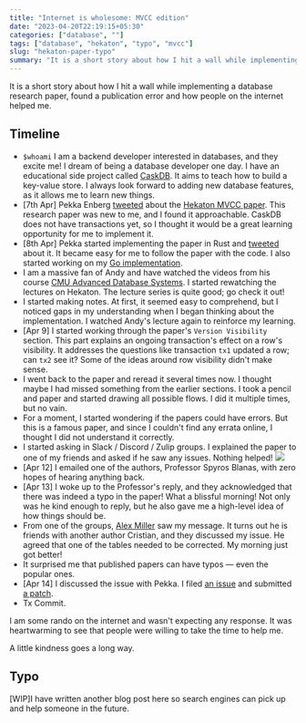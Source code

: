 ```yaml
---
title: "Internet is wholesome: MVCC edition"
date: "2023-04-20T22:19:15+05:30"
categories: ["database", ""]
tags: ["database", "hekaton", "typo", "mvcc"]
slug: "hekaton-paper-typo"
summary: "It is a short story about how I hit a wall while implementing a database research paper, found a publication error and how people on the internet helped me."
---
```


It is a short story about how I hit a wall while implementing a database research paper, found a publication error and how people on the internet helped me. 

## Timeline

- `$whoami` I am a backend developer interested in databases, and they excite me! I dream of being a database developer one day. I have an educational side project called [CaskDB](https://github.com/avinassh/py-caskdb). It aims to teach how to build a key-value store. I always look forward to adding new database features, as it allows me to learn new things. 
- [7th Apr] Pekka Enberg [tweeted](https://twitter.com/penberg/status/1644221651293204480) about the [Hekaton MVCC paper](https://vldb.org/pvldb/vol5/p298_per-akelarson_vldb2012.pdf). This research paper was new to me, and I found it approachable. CaskDB does not have transactions yet, so I thought it would be a great learning opportunity for me to implement it.
- [8th Apr] Pekka started implementing the paper in Rust and [tweeted](https://twitter.com/penberg/status/1644676555942109185) about it. It became easy for me to follow the paper with the code. I also started working on my [Go implementation](https://github.com/avinassh/mvcc-go).
- I am a massive fan of Andy and have watched the videos from his course [CMU Advanced Database Systems](https://15721.courses.cs.cmu.edu/spring2023/). I started rewatching the lectures on Hekaton. The lecture series is quite good; go check it out!
- I started making notes. At first, it seemed easy to comprehend, but I noticed gaps in my understanding when I began thinking about the implementation. I watched Andy's lecture again to reinforce my learning.
- [Apr 9] I started working through the paper's `Version Visibility` section. This part explains an ongoing transaction's effect on a row's visibility. It addresses the questions like transaction `tx1` updated a row; can `tx2` see it? Some of the ideas around row visibility didn't make sense.
- I went back to the paper and reread it several times now. I thought maybe I had missed something from the earlier sections. I took a pencil and paper and started drawing all possible flows. I did it multiple times, but no vain.
- For a moment, I started wondering if the papers could have errors. But this is a famous paper, and since I couldn't find any errata online, I thought I did not understand it correctly.
- I started asking in Slack / Discord / Zulip groups. I explained the paper to one of my friends and asked if he saw any issues. Nothing helped!
![](/blag/images/2023/hekaton-rc.png)
- [Apr 12] I emailed one of the authors, Professor Spyros Blanas, with zero hopes of hearing anything back.
- [Apr 13] I woke up to the Professor's reply, and they acknowledged that there was indeed a typo in the paper! What a blissful morning! Not only was he kind enough to reply, but he also gave me a high-level idea of how things should be.
- From one of the groups, [Alex Miller](https://transactional.blog) saw my message. It turns out he is friends with another author Cristian, and they discussed my issue. He agreed that one of the tables needed to be corrected. My morning just got better!
- It surprised me that published papers can have typos — even the popular ones.
- [Apr 14] I discussed the issue with Pekka. I filed [an issue](https://github.com/penberg/mvcc-rs/issues/15) and submitted [a patch](https://github.com/penberg/mvcc-rs/pull/16).
- Tx Commit.

I am some rando on the internet and wasn't expecting any response. It was heartwarming to see that people were willing to take the time to help me. 

A little kindness goes a long way.

## Typo

[WIP]I have written another blog post here so search engines can pick up and help someone in the future.